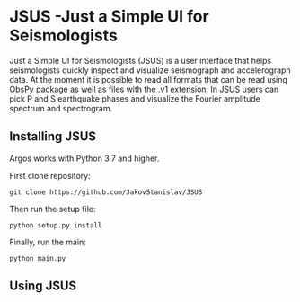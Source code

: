 # JSUS -Just a Simple UI for Seismologists

Just a Simple UI for Seismologists (JSUS) is a user interface that helps seismologists quickly inspect 
and visualize seismograph and accelerograph data. At the moment it is possible to read all formats that 
can be read using [ObsPy](https://docs.obspy.org/) package as well as files with the .v1 extension.
In JSUS users can pick P and S earthquake phases and visualize the Fourier amplitude spectrum and spectrogram.

## Installing JSUS

Argos works with Python 3.7 and higher.

First clone repository:

    git clone https://github.com/JakovStanislav/JSUS
    
Then run the setup file:

    python setup.py install
    
Finally, run the main:

    python main.py
    
## Using JSUS
